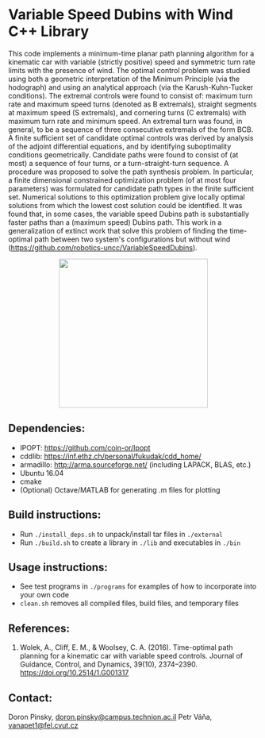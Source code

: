 # Variable Speed Dubins with Wind C++ Library

This code implements a minimum-time planar path planning algorithm for a kinematic car with variable (strictly positive) speed and symmetric turn rate limits with the presence of wind. The optimal control problem was studied using both a geometric interpretation of the Minimum Principle (via the hodograph) and using an analytical approach (via the Karush-Kuhn-Tucker conditions). The extremal controls were found to consist of: maximum turn rate and maximum speed turns (denoted as B extremals), straight segments at maximum speed  (S extremals), and cornering turns (C extremals) with maximum turn rate and minimum speed. An extremal turn was found, in general, to be a sequence of three consecutive extremals of the form BCB. A finite sufficient set of candidate optimal controls was derived by analysis of the adjoint differential equations, and by identifying suboptimality conditions geometrically. Candidate paths were found to consist of (at most) a sequence of four turns, or a turn-straight-turn sequence.  A procedure was proposed to solve the path synthesis problem. In particular, a finite dimensional constrained optimization problem (of at most four parameters) was formulated for candidate path types in the finite sufficient set. Numerical solutions to this optimization problem give locally optimal solutions from which the lowest cost solution could be identified. It was found that, in some cases, the variable speed Dubins path is substantially faster paths than a (maximum speed) Dubins path.
This work in a generalization of extinct work that solve this problem of finding the time-optimal path between two system's configurations but without wind (https://github.com/robotics-uncc/VariableSpeedDubins).

<p align="center"> 
<img src="https://i.ibb.co/vwJHSpm/map-40-tstareps-4-windx-04-windy-01-1.png" width="300">
</p>

## Dependencies:
- IPOPT: https://github.com/coin-or/Ipopt
- cddlib: https://inf.ethz.ch/personal/fukudak/cdd_home/
- armadillo: http://arma.sourceforge.net/ (including LAPACK, BLAS, etc.)
- Ubuntu 16.04
- cmake
- (Optional) Octave/MATLAB
  for generating .m files for plotting

## Build instructions:
- Run `./install_deps.sh` to unpack/install tar files in `./external`
- Run `./build.sh` to create a library in `./lib` and executables in `./bin`

## Usage instructions:
- See test programs in `./programs` for examples of how to incorporate into your own code
- `clean.sh` removes all compiled files, build files, and temporary files 

## References:

1. Wolek, A., Cliff, E. M., & Woolsey, C. A. (2016). Time-optimal path planning for a kinematic car with variable speed controls. Journal of Guidance, Control, and Dynamics, 39(10), 2374–2390.
https://doi.org/10.2514/1.G001317

## Contact:
Doron Pinsky, doron.pinsky@campus.technion.ac.il
Petr Váňa, vanapet1@fel.cvut.cz

